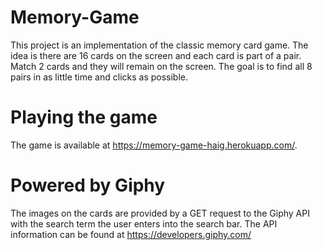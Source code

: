 # Memory-Game
This project is an implementation of the classic memory card game. The idea is there are 16 cards on the screen and each card is part of a pair. Match 2 cards and they will remain on the screen. The goal is to find all 8 pairs in as little time and clicks as possible. 

# Playing the game
The game is available at https://memory-game-haig.herokuapp.com/.

# Powered by Giphy
The images on the cards are provided by a GET request to the Giphy API with the search term the user enters into the search bar. The API information can be found at https://developers.giphy.com/

